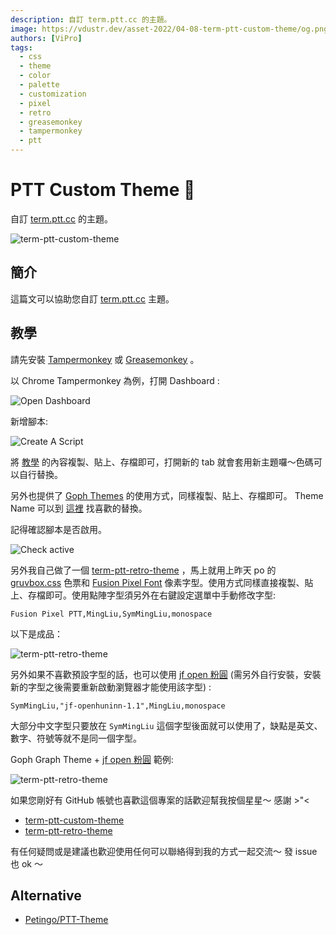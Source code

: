 ```yaml
---
description: 自訂 term.ptt.cc 的主題。
image: https://vdustr.dev/asset-2022/04-08-term-ptt-custom-theme/og.png
authors: [ViPro]
tags:
  - css
  - theme
  - color
  - palette
  - customization
  - pixel
  - retro
  - greasemonkey
  - tampermonkey
  - ptt
---
```


# PTT Custom Theme 🎨

自訂 [term.ptt.cc](https://term.ptt.cc) 的主題。

![term-ptt-custom-theme](https://vdustr.dev/asset-2022/04-08-term-ptt-custom-theme/og.png)

## 簡介

這篇文可以協助您自訂 [term.ptt.cc](https://term.ptt.cc) 主題。

<!--truncate-->

## 教學

請先安裝 [Tampermonkey](https://www.tampermonkey.net/) 或 [Greasemonkey](https://addons.mozilla.org/en-US/firefox/addon/greasemonkey/) 。

以 Chrome Tampermonkey 為例，打開 Dashboard :

![Open Dashboard](https://vdustr.dev/asset-2022/04-08-term-ptt-custom-theme/steps/dashboard.png)

新增腳本:

![Create A Script](https://vdustr.dev/asset-2022/04-08-term-ptt-custom-theme/steps/create.png)

將 [教學](https://github.com/VdustR/term-ptt-custom-theme#usage) 的內容複製、貼上、存檔即可，打開新的 tab 就會套用新主題囉～色碼可以自行替換。

另外也提供了 [Goph Themes](https://github.com/VdustR/term-ptt-custom-theme#gogh) 的使用方式，同樣複製、貼上、存檔即可。 Theme Name 可以到 [這裡](https://mayccoll.github.io/Gogh/) 找喜歡的替換。

記得確認腳本是否啟用。

![Check active](https://vdustr.dev/asset-2022/04-08-term-ptt-custom-theme/steps/active.png)

另外我自己做了一個 [term-ptt-retro-theme](https://github.com/VdustR/term-ptt-retro-theme) ，馬上就用上昨天 po 的 [gruvbox.css](https://github.com/VdustR/gruvbox.css) 色票和 [Fusion Pixel Font](https://github.com/TakWolf/fusion-pixel-font) 像素字型。使用方式同樣直接複製、貼上、存檔即可。使用點陣字型須另外在右鍵設定選單中手動修改字型:

```
Fusion Pixel PTT,MingLiu,SymMingLiu,monospace
```

以下是成品：

![term-ptt-retro-theme](https://vdustr.dev/asset-2022/04-08-term-ptt-custom-theme/retro.png)

另外如果不喜歡預設字型的話，也可以使用 [jf open 粉圓](https://github.com/justfont/open-huninn-font) (需另外自行安裝，安裝新的字型之後需要重新啟動瀏覽器才能使用該字型) :

```
SymMingLiu,"jf-openhuninn-1.1",MingLiu,monospace
```

大部分中文字型只要放在 `SymMingLiu` 這個字型後面就可以使用了，缺點是英文、數字、符號等就不是同一個字型。

Goph Graph Theme + [jf open 粉圓](https://github.com/justfont/open-huninn-font) 範例:

![term-ptt-retro-theme](https://vdustr.dev/asset-2022/04-08-term-ptt-custom-theme/graph.png)

如果您剛好有 GitHub 帳號也喜歡這個專案的話歡迎幫我按個星星～ 感謝 >"<

- [term-ptt-custom-theme](https://github.com/VdustR/term-ptt-custom-theme)
- [term-ptt-retro-theme](https://github.com/VdustR/term-ptt-retro-theme)

有任何疑問或是建議也歡迎使用任何可以聯絡得到我的方式一起交流～ 發 issue 也 ok ～

## Alternative

- [Petingo/PTT-Theme](https://github.com/Petingo/PTT-Theme)
